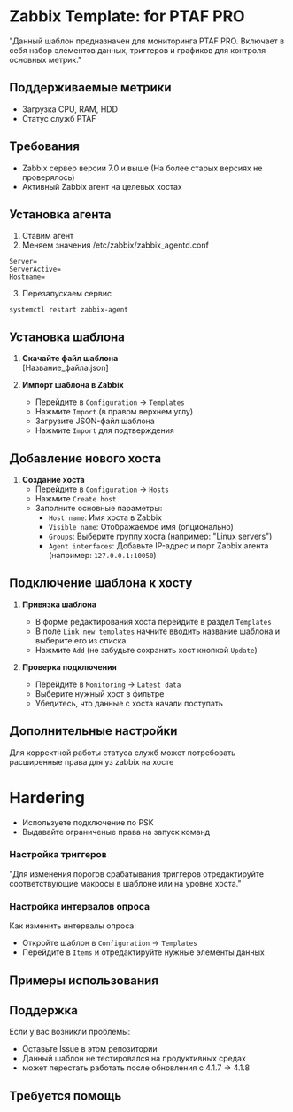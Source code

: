 # Zabbix Template: for PTAF PRO
"Данный шаблон предназначен для мониторинга PTAF PRO. Включает в себя набор элементов данных, триггеров и графиков для контроля основных метрик."

## Поддерживаемые метрики
- Загрузка CPU, RAM, HDD
- Статус служб PTAF

## Требования
- Zabbix сервер версии 7.0 и выше (На более старых версиях не проверялось)
- Активный Zabbix агент на целевых хостах

## Установка агента

1. Ставим агент
2. Меняем значения /etc/zabbix/zabbix_agentd.conf
```
Server=
ServerActive=
Hostname=

```
3. Перезапускаем сервис
```
systemctl restart zabbix-agent
```


## Установка шаблона

1. **Скачайте файл шаблона**  
   [Название_файла.json]

2. **Импорт шаблона в Zabbix**  
   - Перейдите в `Configuration` → `Templates`  
   - Нажмите `Import` (в правом верхнем углу)  
   - Загрузите JSON-файл шаблона  
   - Нажмите `Import` для подтверждения  

## Добавление нового хоста

1. **Создание хоста**  
   - Перейдите в `Configuration` → `Hosts`  
   - Нажмите `Create host`  
   - Заполните основные параметры:  
     - `Host name`: Имя хоста в Zabbix  
     - `Visible name`: Отображаемое имя (опционально)  
     - `Groups`: Выберите группу хоста (например: "Linux servers")  
     - `Agent interfaces`: Добавьте IP-адрес и порт Zabbix агента (например: `127.0.0.1:10050`)  

## Подключение шаблона к хосту

1. **Привязка шаблона**  
   - В форме редактирования хоста перейдите в раздел `Templates`  
   - В поле `Link new templates` начните вводить название шаблона и выберите его из списка  
   - Нажмите `Add` (не забудьте сохранить хост кнопкой `Update`)  

2. **Проверка подключения**  
   - Перейдите в `Monitoring` → `Latest data`  
   - Выберите нужный хост в фильтре  
   - Убедитесь, что данные с хоста начали поступать  

## Дополнительные настройки
Для корректной работы статуса служб может потребовать расширенные права для уз zabbix на хосте


# Hardering
- Используете подключение по PSK 
- Выдавайте ограниченые права на запуск команд

### Настройка триггеров
"Для изменения порогов срабатывания триггеров отредактируйте соответствующие макросы в шаблоне или на уровне хоста."

### Настройка интервалов опроса
Как изменить интервалы опроса:  
- Откройте шаблон в `Configuration` → `Templates`  
- Перейдите в `Items` и отредактируйте нужные элементы данных  

## Примеры использования


## Поддержка
Если у вас возникли проблемы:  
- Оставьте Issue в этом репозитории  
- Данный шаблон не тестировался на продуктивных средах
- может перестать работать после обновления с 4.1.7 -> 4.1.8

## Требуется помощь

